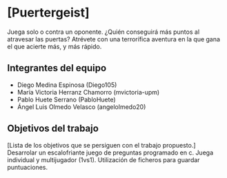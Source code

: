 # [Puertergeist]

Juega solo o contra un oponente. ¿Quién conseguirá más puntos al atravesar las puertas? Atrévete con una terrorífica aventura en la que gana el que acierte más, y más rápido.

## Integrantes del equipo

- Diego Medina Espinosa (Diego105)
- María Victoria Herranz Chamorro (mvictoria-upm)
- Pablo Huete Serrano (PabloHuete)
- Ángel Luis Olmedo Velasco (angelolmedo20)

## Objetivos del trabajo

[Lista de los objetivos que se persiguen con el trabajo propuesto.]
Desarrolar un escalofriante juego de preguntas programado en c.
Juega individual y multijugador (1vs1).
Utilización de ficheros para guardar puntuaciones.


